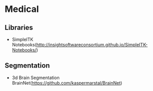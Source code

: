 # Medical

## Libraries

- SimpleITK Notebooks(http://insightsoftwareconsortium.github.io/SimpleITK-Notebooks/)

## Segmentation

- 3d Brain Segmentation BrainNet(https://github.com/kaspermarstal/BrainNet)

